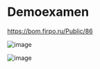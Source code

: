 # Demoexamen

https://bom.firpo.ru/Public/86

![image](https://github.com/user-attachments/assets/55c003bb-a684-4dce-8bf9-da0e11a69330)

![image](https://github.com/user-attachments/assets/dce48e67-2abf-4caa-9017-68d606c280e9)
